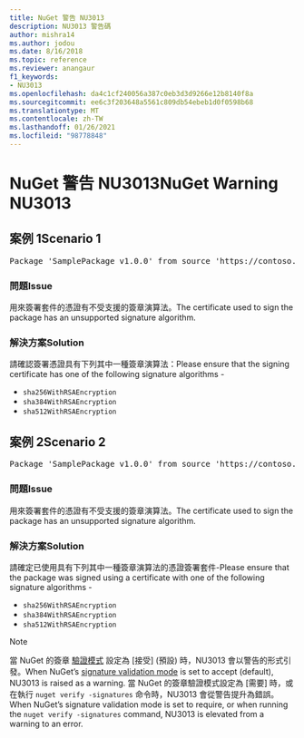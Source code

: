 ```yaml
---
title: NuGet 警告 NU3013
description: NU3013 警告碼
author: mishra14
ms.author: jodou
ms.date: 8/16/2018
ms.topic: reference
ms.reviewer: anangaur
f1_keywords:
- NU3013
ms.openlocfilehash: da4c1cf240056a387c0eb3d3d9266e12b8140f8a
ms.sourcegitcommit: ee6c3f203648a5561c809db54ebeb1d0f0598b68
ms.translationtype: MT
ms.contentlocale: zh-TW
ms.lasthandoff: 01/26/2021
ms.locfileid: "98778848"
---
```

# <a name="nuget-warning-nu3013"></a><span data-ttu-id="45c58-103">NuGet 警告 NU3013</span><span class="sxs-lookup"><span data-stu-id="45c58-103">NuGet Warning NU3013</span></span>

## <a name="scenario-1"></a><span data-ttu-id="45c58-104">案例 1</span><span class="sxs-lookup"><span data-stu-id="45c58-104">Scenario 1</span></span>

<pre>Package 'SamplePackage v1.0.0' from source 'https://contoso.com/index.json': The signing certificate has an unsupported signature algorithm.</pre>

### <a name="issue"></a><span data-ttu-id="45c58-105">問題</span><span class="sxs-lookup"><span data-stu-id="45c58-105">Issue</span></span>

<span data-ttu-id="45c58-106">用來簽署套件的憑證有不受支援的簽章演算法。</span><span class="sxs-lookup"><span data-stu-id="45c58-106">The certificate used to sign the package has an unsupported signature algorithm.</span></span>


### <a name="solution"></a><span data-ttu-id="45c58-107">解決方案</span><span class="sxs-lookup"><span data-stu-id="45c58-107">Solution</span></span>

<span data-ttu-id="45c58-108">請確認簽署憑證具有下列其中一種簽章演算法：</span><span class="sxs-lookup"><span data-stu-id="45c58-108">Please ensure that the signing certificate has one of the following signature algorithms -</span></span> 
* `sha256WithRSAEncryption`
* `sha384WithRSAEncryption`
* `sha512WithRSAEncryption`



## <a name="scenario-2"></a><span data-ttu-id="45c58-109">案例 2</span><span class="sxs-lookup"><span data-stu-id="45c58-109">Scenario 2</span></span>

<pre>Package 'SamplePackage v1.0.0' from source 'https://contoso.com/index.json': The primary signature's certificate has an unsupported signature algorithm.</pre>

### <a name="issue"></a><span data-ttu-id="45c58-110">問題</span><span class="sxs-lookup"><span data-stu-id="45c58-110">Issue</span></span>

<span data-ttu-id="45c58-111">用來簽署套件的憑證有不受支援的簽章演算法。</span><span class="sxs-lookup"><span data-stu-id="45c58-111">The certificate used to sign the package has an unsupported signature algorithm.</span></span>


### <a name="solution"></a><span data-ttu-id="45c58-112">解決方案</span><span class="sxs-lookup"><span data-stu-id="45c58-112">Solution</span></span>

<span data-ttu-id="45c58-113">請確定已使用具有下列其中一種簽章演算法的憑證簽署套件-</span><span class="sxs-lookup"><span data-stu-id="45c58-113">Please ensure that the package was signed using a certificate with one of the following signature algorithms -</span></span> 
* `sha256WithRSAEncryption`
* `sha384WithRSAEncryption`
* `sha512WithRSAEncryption`


> [!Note]
> <span data-ttu-id="45c58-114">當 NuGet 的簽章 [驗證模式](../../consume-packages/installing-signed-packages.md#configure-package-signature-requirements) 設定為 [接受] (預設) 時，NU3013 會以警告的形式引發。</span><span class="sxs-lookup"><span data-stu-id="45c58-114">When NuGet’s [signature validation mode](../../consume-packages/installing-signed-packages.md#configure-package-signature-requirements) is set to accept (default), NU3013 is raised as a warning.</span></span> <span data-ttu-id="45c58-115">當 NuGet 的簽章驗證模式設定為 [需要] 時，或在執行 `nuget verify -signatures` 命令時，NU3013 會從警告提升為錯誤。</span><span class="sxs-lookup"><span data-stu-id="45c58-115">When NuGet’s signature validation mode is set to require, or when running the `nuget verify -signatures` command, NU3013 is elevated from a warning to an error.</span></span> 
